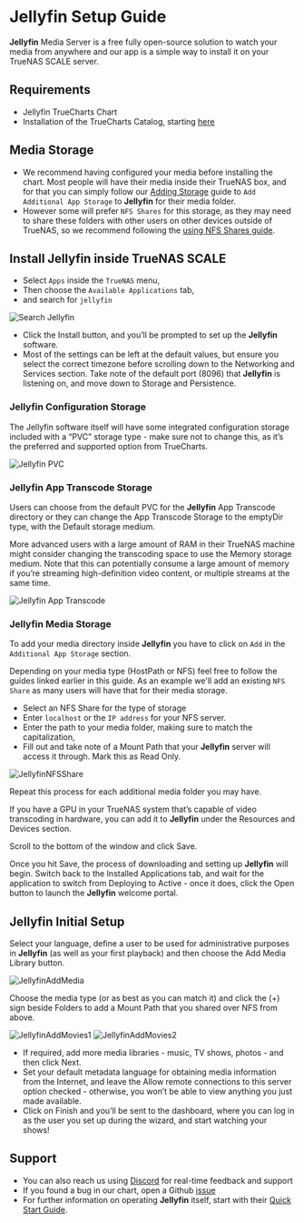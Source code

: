 # Jellyfin Setup Guide

**Jellyfin** Media Server is a free fully open-source solution to watch your media from anywhere
and our app is a simple way to install it on your TrueNAS SCALE server.

## Requirements

- Jellyfin TrueCharts Chart
- Installation of the TrueCharts Catalog, starting [here](https://truecharts.org/manual/guides/Adding-TrueCharts)

## Media Storage

- We recommend having configured your media before installing the chart.
  Most people will have their media inside their TrueNAS box,
  and for that you can simply follow our [Adding Storage](https://truecharts.org/manual/guides/add-storage/#adding-additional-app-storage)
  guide to `Add Additional App Storage` to **Jellyfin** for their media folder.
- However some will prefer `NFS Shares` for this storage,
  as they may need to share these folders with other users on other
  devices outside of TrueNAS, so we recommend following the [using NFS Shares guide](https://truecharts.org/manual/guides/nfs-share).

## Install Jellyfin inside TrueNAS SCALE

- Select `Apps` inside the `TrueNAS` menu,
- Then choose the `Available Applications` tab,
- and search for `jellyfin`

![Search Jellyfin](img/SearchJellyfin.png)

- Click the Install button, and you’ll be prompted to set up the **Jellyfin** software.
- Most of the settings can be left at the default values, but ensure you select the correct
  timezone before scrolling down to the Networking and Services section.
  Take note of the default port (8096) that **Jellyfin** is listening on, and move down to Storage and Persistence.

### Jellyfin Configuration Storage

The Jellyfin software itself will have some integrated configuration storage included
with a “PVC” storage type - make sure not to change this, as it’s the preferred and supported option from TrueCharts.

![Jellyfin PVC](img/JellyfinPVC.png)

### Jellyfin App Transcode Storage

Users can choose from the default PVC for the **Jellyfin** App Transcode directory or they can
change the App Transcode Storage to the emptyDir type, with the Default storage medium.

More advanced users with a large amount of RAM in their TrueNAS machine might consider
changing the transcoding space to use the Memory storage medium. Note that this can potentially
consume a large amount of memory if you’re streaming high-definition video content, or multiple streams at the same time.

![Jellyfin App Transcode](img/JellyfinTranscodeDir.png)

### Jellyfin Media Storage

To add your media directory inside **Jellyfin** you have to click on `Add` in the `Additional App Storage` section.

Depending on your media type (HostPath or NFS) feel free to follow the guides linked earlier in this guide.
As an example we'll add an existing `NFS Share` as many users will have that for their media storage.

- Select an NFS Share for the type of storage
- Enter `localhost` or the `IP address` for your NFS server.
- Enter the path to your media folder, making sure to match the capitalization,
- Fill out and take note of a Mount Path that your **Jellyfin** server will access it through. Mark this as Read Only.

![JellyfinNFSShare](img/JellyfinNFSStorage.png)

Repeat this process for each additional media folder you may have.

If you have a GPU in your TrueNAS system that’s capable of video transcoding in hardware,
you can add it to **Jellyfin** under the Resources and Devices section.

Scroll to the bottom of the window and click Save.

Once you hit Save, the process of downloading and setting up **Jellyfin** will begin.
Switch back to the Installed Applications tab, and wait for the application to switch
from Deploying to Active - once it does, click the Open button to launch the **Jellyfin** welcome portal.

## Jellyfin Initial Setup

Select your language, define a user to be used for administrative purposes in **Jellyfin**
(as well as your first playback) and then choose the Add Media Library button.

![JellyfinAddMedia](img/JellyfinAddMedia.png)

Choose the media type (or as best as you can match it) and click the (+) sign beside Folders to add a Mount Path that you shared over NFS from above.

![JellyfinAddMovies1](img/JellyfinAddMovies1.png)
![JellyfinAddMovies2](img/JellyfinAddMovies2.png)

- If required, add more media libraries - music, TV shows, photos - and then click Next.
- Set your default metadata language for obtaining media information from the Internet,
  and leave the Allow remote connections to this server option checked - otherwise,
  you won’t be able to view anything you just made available.
- Click on Finish and you’ll be sent to the dashboard, where you can log in as the user you set up during the wizard, and start watching your shows!

## Support

- You can also reach us using [Discord](https://discord.gg/tVsPTHWTtr) for real-time feedback and support
- If you found a bug in our chart, open a Github [issue](https://github.com/truecharts/apps/issues/new/choose)
- For further information on operating **Jellyfin** itself, start with their [Quick Start Guide](https://jellyfin.org/docs/general/quick-start).
